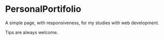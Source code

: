 # PersonalPortifolio

A simple page, with responsiveness, for my studies with web development.

Tips are always welcome.

